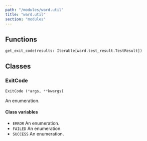```yaml
---
path: "/modules/ward.util"
title: "ward.util"
section: "modules"
---
```


## Functions

```python
get_exit_code(results: Iterable[ward.test_result.TestResult])
```

## Classes

### ExitCode

```python
ExitCode (*args, **kwargs)
```

An enumeration.

#### Class variables

* `ERROR` An enumeration.
* `FAILED` An enumeration.
* `SUCCESS` An enumeration.